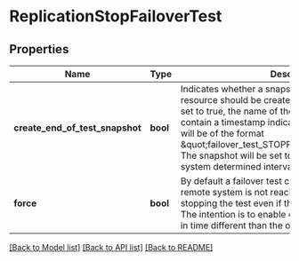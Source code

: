 # ReplicationStopFailoverTest

## Properties
Name | Type | Description | Notes
------------ | ------------- | ------------- | -------------
**create_end_of_test_snapshot** | **bool** | Indicates whether a snapshot of the destination resource should be created at the end of the test.  If set to true, the name of the created snapshot will contain a timestamp indicating its time of creation and will be of the format \&quot;failover_test_STOPPED_&amp;lt;timestamp&amp;gt;\&quot;. The snapshot will be set to automatically expire after a system determined interval.  | [optional] [default to False]
**force** | **bool** | By default a failover test cannot be stopped if the remote system is not reachable. This option allows for stopping the test even if the remote system is down. The intention is to enable disaster recovery to a point in time different than the one under test. | [optional] [default to False]

[[Back to Model list]](../README.md#documentation-for-models) [[Back to API list]](../README.md#documentation-for-api-endpoints) [[Back to README]](../README.md)


